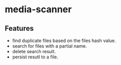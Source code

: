 # media-scanner

## Features

* find duplicate files based on the files hash value.
* search for files with a partial name.
* delete search result.
* persist resutl to a file.

